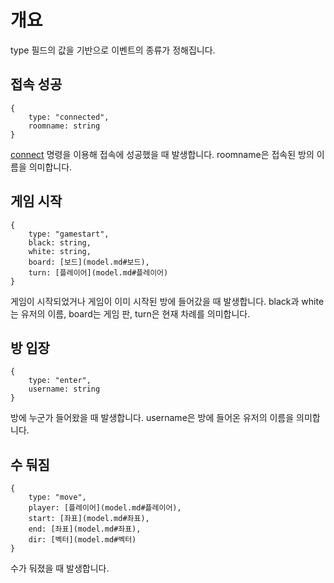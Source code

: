 # 개요

type 필드의 값을 기반으로 이벤트의 종류가 정해집니다.

## 접속 성공

```
{
    type: "connected",
    roomname: string
}
```

[connect](commands.md#개요#접속하기) 명령을 이용해 접속에 성공했을 때 발생합니다. roomname은 접속된 방의 이름을 의미합니다.

## 게임 시작

```
{
    type: "gamestart",
    black: string,
    white: string,
    board: [보드](model.md#보드),
    turn: [플레이어](model.md#플레이어)
}
```

게임이 시작되었거나 게임이 이미 시작된 방에 들어갔을 때 발생합니다. black과 white는 유저의 이름, board는 게임 판, turn은 현재 차례를 의미합니다.

## 방 입장

```
{
    type: "enter",
    username: string
}
```

방에 누군가 들어왔을 때 발생합니다. username은 방에 들어온 유저의 이름을 의미합니다.

## 수 둬짐

```
{
    type: "move",
    player: [플레이어](model.md#플레이어),
    start: [좌표](model.md#좌표),
    end: [좌표](model.md#좌표),
    dir: [벡터](model.md#벡터)
}
```

수가 둬졌을 때 발생합니다.